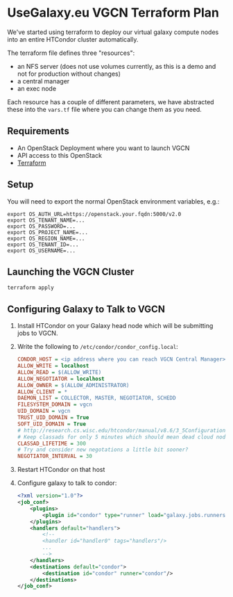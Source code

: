 # UseGalaxy.eu VGCN Terraform Plan

We've started using terraform to deploy our virtual galaxy compute nodes into
an entire HTCondor cluster automatically.

The terraform file defines three "resources":

- an NFS server (does not use volumes currently, as this is a demo and not for production without changes)
- a central manager
- an exec node

Each resource has a couple of different parameters, we have abstracted these
into the `vars.tf` file where you can change them as you need.

## Requirements

- An OpenStack Deployment where you want to launch VGCN
- API access to this OpenStack
- [Terraform](https://www.terraform.io/intro/getting-started/install.html)

## Setup

You will need to export the normal OpenStack environment variables, e.g.:

```
export OS_AUTH_URL=https://openstack.your.fqdn:5000/v2.0
export OS_TENANT_NAME=...
export OS_PASSWORD=...
export OS_PROJECT_NAME=...
export OS_REGION_NAME=...
export OS_TENANT_ID=...
export OS_USERNAME=...
```


## Launching the VGCN Cluster

```
terraform apply
```

## Configuring Galaxy to Talk to VGCN

1. Install HTCondor on your Galaxy head node which will be submitting jobs to VGCN.
2. Write the following to `/etc/condor/condor_config.local`:

    ```ini
    CONDOR_HOST = <ip address where you can reach VGCN Central Manager>
    ALLOW_WRITE = localhost
    ALLOW_READ = $(ALLOW_WRITE)
    ALLOW_NEGOTIATOR = localhost
    ALLOW_OWNER = $(ALLOW_ADMINISTRATOR)
    ALLOW_CLIENT = *
    DAEMON_LIST = COLLECTOR, MASTER, NEGOTIATOR, SCHEDD
    FILESYSTEM_DOMAIN = vgcn
    UID_DOMAIN = vgcn
    TRUST_UID_DOMAIN = True
    SOFT_UID_DOMAIN = True
    # http://research.cs.wisc.edu/htcondor/manual/v8.6/3_5Configuration_Macros.html#sec:Collector-Config-File-Entries
    # Keep classads for only 5 minutes which should mean dead cloud nodes are expired much faster.
    CLASSAD_LIFETIME = 300
    # Try and consider new negotations a little bit sooner?
    NEGOTIATOR_INTERVAL = 30
    ```

3. Restart HTCondor on that host
4. Configure galaxy to talk to condor:

    ```xml
    <?xml version="1.0"?>
    <job_conf>
        <plugins>
            <plugin id="condor" type="runner" load="galaxy.jobs.runners.condor:CondorJobRunner" />
        </plugins>
        <handlers default="handlers">
            <!--
            <handler id="handler0" tags="handlers"/>
            ...
            -->
        </handlers>
        <destinations default="condor">
            <destination id="condor" runner="condor"/>
        </destinations>
    </job_conf>
    ```
